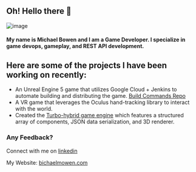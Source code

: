 ## Oh! Hello there 👋

![image](https://user-images.githubusercontent.com/34144478/215238005-e0f79135-df27-45c7-aefb-201644eab5fe.png) 
#### My name is Michael Bowen and I am a Game Developer. I specialize in game devops, gameplay, and REST API development. 

## Here are some of the projects I have been working on recently:
* An Unreal Engine 5 game that utilizes Google Cloud + Jenkins to automate building and distributing the game. [Build Commands Repo](https://github.com/depth-grobblers/fa22-capstone-2022-23-t06-build-commands) 
* A VR game that leverages the Oculus hand-tracking library to interact with the world. 
* Created the [Turbo-hybrid game engine](https://github.com/StevenAnnunziato/VRUnity/tree/Hand_Tracking) which features a structured array of components, JSON data serialization, and 3D renderer. 


### Any Feedback? 
Connect with me on [linkedin](https://www.linkedin.com/in/bowen-michael/)

My Website: [bichaelmowen.com](https://bichaelmowen.com)

<!-- ### The significance of software
The significance of software and the internet is hard to understate. However, I believe that software still has room to improve in social and simplicity. I want to create and work on projects that develop a deeper connection between people while offering a fast, simple and understandable interface for the users and developers to interact with.

### My Motivations 
VR for social and fully body interaction, DevOps to increase developer efficency, and understanding the full stack of an application are core to my motivations as a developer. --!>




<!--
**BowenMichael/BowenMichael** is a ✨ _special_ ✨ repository because its `README.md` (this file) appears on your GitHub profile.

Here are some ideas to get you started:

- 🔭 I’m currently working on ...
- 🌱 I’m currently learning ...
- 👯 I’m looking to collaborate on ...
- 🤔 I’m looking for help with ...
- 💬 Ask me about ...
- 📫 How to reach me: ...
- 😄 Pronouns: ...
- ⚡ Fun fact: ...
-->
